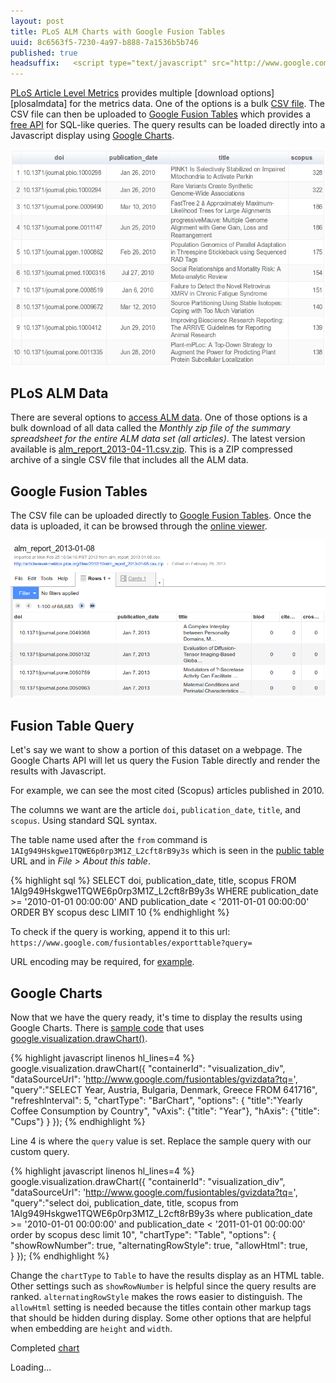 ```yaml
--- 
layout: post
title: PLoS ALM Charts with Google Fusion Tables
uuid: 8c6563f5-7230-4a97-b888-7a1536b5b746
published: true
headsuffix:   <script type="text/javascript" src="http://www.google.com/jsapi"></script> <script type="text/javascript" src="/file/2013-05-09-PLoS-ALM-Charts-Google-Fusion-Tables/samplechart.js"></script>
---
```


[PLoS Article Level Metrics][plosalm] provides multiple [download options][plosalmdata] for the metrics data. One of the options is a bulk [CSV file][bulkcsv]. The CSV file can then be uploaded to [Google Fusion Tables][gft] which provides a [free API][gftapi] for SQL-like queries. The query results can be loaded directly into a Javascript display using [Google Charts][gcharts].

[plosalm]: http://article-level-metrics.plos.org/
[gft]: http://www.google.com/drive/apps.html#fusiontables
[gftapi]: https://developers.google.com/fusiontables/
[gcharts]: https://developers.google.com/chart/ 

<a href="/file/2013-05-09-PLoS-ALM-Charts-Google-Fusion-Tables/samplechart.html"><img src ="/file/2013-05-09-PLoS-ALM-Charts-Google-Fusion-Tables/mychart.png" class="mainimage bigimage"/></a>


<!--more-->



PLoS ALM Data
---
There are several options to [access ALM data][almdata]. One of those options is a bulk download of all data called the *Monthly zip file of the summary spreadsheet for the entire ALM data set (all articles)*. The latest version available is [alm_report_2013-04-11.csv.zip][bulkcsv]. This is a ZIP compressed archive of a single CSV file that includes all the ALM data. 

[almdata]: http://article-level-metrics.plos.org/plos-alm-data/
[bulkcsv]: http://article-level-metrics.plos.org/files/2012/10/alm_report_2013-04-11.csv.zip



Google Fusion Tables
---
The CSV file can be uploaded directly to [Google Fusion Tables][gft]. Once the data is uploaded, it can be browsed through the [online viewer][mytable].

<a href="https://www.google.com/fusiontables/data?docid=1AIg949Hskgwe1TQWE6p0rp3M1Z_L2cft8rB9y3s"><img src ="/file/2013-05-09-PLoS-ALM-Charts-Google-Fusion-Tables/mytable.png" class="mainimage bigimage"/></a>


[mytable]: https://www.google.com/fusiontables/data?docid=1AIg949Hskgwe1TQWE6p0rp3M1Z_L2cft8rB9y3s


Fusion Table Query
---
Let's say we want to show a portion of this dataset on a webpage. The Google Charts API will let us query the Fusion Table directly and render the results with Javascript.

For example, we can see the most cited (Scopus) articles published in 2010.

The columns we want are the article `doi`, `publication_date`, `title`, and `scopus`. Using standard SQL syntax.

The table name used after the `from` command is `1AIg949Hskgwe1TQWE6p0rp3M1Z_L2cft8rB9y3s` which is seen in the [public table][mytable] URL and in *File > About this table*.


{% highlight sql %}
SELECT doi, publication_date, title, scopus FROM 1AIg949Hskgwe1TQWE6p0rp3M1Z_L2cft8rB9y3s WHERE publication_date >= '2010-01-01 00:00:00' AND publication_date < '2011-01-01 00:00:00' ORDER BY scopus desc LIMIT 10
{% endhighlight %}

To check if the query is working, append it to this url: `https://www.google.com/fusiontables/exporttable?query=`

URL encoding may be required, for [example][query].



[query]: https://www.google.com/fusiontables/exporttable?query=select%20doi%2C%20publication_date%2C%20title%2C%20scopus%20from%201AIg949Hskgwe1TQWE6p0rp3M1Z_L2cft8rB9y3s%20where%20publication_date%20%3E%3D%20%272010-01-01%2000%3A00%3A00%27%20and%20publication_date%20%3C%20%272011-01-01%2000%3A00%3A00%27%20order%20by%20scopus%20desc%20limit%2010







Google Charts
---
Now that we have the query ready, it's time to display the results using Google Charts. There is [sample code][drawchartdemo] that uses [google.visualization.drawChart()][drawchart].


[drawchartdemo]: https://developers.google.com/chart/interactive/docs/fusiontables
[drawchart]: https://developers.google.com/chart/interactive/docs/reference#google.visualization.drawchart


{% highlight javascript linenos hl_lines=4 %}
google.visualization.drawChart({
        "containerId": "visualization_div",
        "dataSourceUrl": 'http://www.google.com/fusiontables/gvizdata?tq=',
        "query":"SELECT Year, Austria, Bulgaria, Denmark, Greece FROM 641716",
        "refreshInterval": 5,
        "chartType": "BarChart",
        "options": {
          "title":"Yearly Coffee Consumption by Country",
          "vAxis": {"title": "Year"},
          "hAxis": {"title": "Cups"}
        }
      });
{% endhighlight %}

Line 4 is where the `query` value is set. Replace the sample query with our custom query.


{% highlight javascript linenos hl_lines=4 %}
      google.visualization.drawChart({
        "containerId": "visualization_div",
        "dataSourceUrl": 'http://www.google.com/fusiontables/gvizdata?tq=',
        "query":"select doi, publication_date, title, scopus from 1AIg949Hskgwe1TQWE6p0rp3M1Z_L2cft8rB9y3s where publication_date >= '2010-01-01 00:00:00' and publication_date < '2011-01-01 00:00:00' order by scopus desc limit 10",
        "chartType": "Table",
        "options": {
          "showRowNumber": true,
          "alternatingRowStyle": true,
          "allowHtml": true,          
        }
      });
{% endhighlight %}


Change the `chartType` to `Table` to have the results display as an HTML table. Other settings such as `showRowNumber` is helpful since the query results are ranked. `alternatingRowStyle` makes the rows easier to distinguish. The `allowHtml` setting is needed because the titles contain other markup tags that should be hidden during display. Some other options that are helpful when embedding are `height` and `width`.



Completed [chart][customchart]

[customchart]: /file/2013-05-09-PLoS-ALM-Charts-Google-Fusion-Tables/samplechart.html


  <div id="visualization_div" >Loading...</div>
